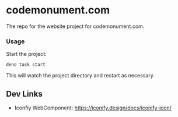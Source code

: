 # codemonument.com

The repo for the website project for codemonument.com.

### Usage

Start the project:

```
deno task start
```

This will watch the project directory and restart as necessary.

## Dev Links

- Iconfiy WebComponent: https://iconify.design/docs/iconify-icon/

